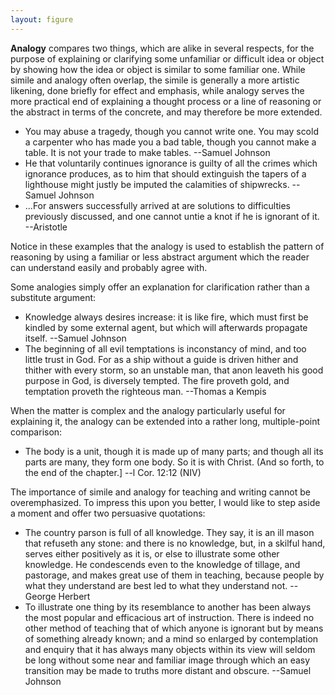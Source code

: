 ```yaml
---
layout: figure
---
```


**Analogy** compares two things, which are alike in several respects, for the purpose of explaining or clarifying some unfamiliar or difficult idea or object by showing how the idea or object is similar to some familiar one. While simile and analogy often overlap, the simile is generally a more artistic likening, done briefly for effect and emphasis, while analogy serves the more practical end of explaining a thought process or a line of reasoning or the abstract in terms of the concrete, and may therefore be more extended.
 - You may abuse a tragedy, though you cannot write one. You may scold a carpenter who has made you a bad table, though you cannot make a table. It is not your trade to make tables. --Samuel Johnson
 - He that voluntarily continues ignorance is guilty of all the crimes which ignorance produces, as to him that should extinguish the tapers of a lighthouse might justly be imputed the calamities of shipwrecks. --Samuel Johnson
 - ...For answers successfully arrived at are solutions to difficulties previously discussed, and one cannot untie a knot if he is ignorant of it. --Aristotle

Notice in these examples that the analogy is used to establish the pattern of reasoning by using a familiar or less abstract argument which the reader can understand easily and probably agree with.

Some analogies simply offer an explanation for clarification rather than a substitute argument:

 - Knowledge always desires increase: it is like fire, which must first be kindled by some external agent, but which will afterwards propagate itself. --Samuel Johnson
 - The beginning of all evil temptations is inconstancy of mind, and too little trust in God. For as a ship without a guide is driven hither and thither with every storm, so an unstable man, that anon leaveth his good purpose in God, is diversely tempted. The fire proveth gold, and temptation proveth the righteous man. --Thomas a Kempis

When the matter is complex and the analogy particularly useful for explaining it, the analogy can be extended into a rather long, multiple-point comparison:

 - The body is a unit, though it is made up of many parts; and though all its parts are many, they form one body. So it is with Christ. (And so forth, to the end of the chapter.] --l Cor. 12:12 (NIV)

The importance of simile and analogy for teaching and writing cannot be overemphasized. To impress this upon you better, I would like to step aside a moment and offer two persuasive quotations:

 - The country parson is full of all knowledge. They say, it is an ill mason that refuseth any stone: and there is no knowledge, but, in a skilful hand, serves either positively as it is, or else to illustrate some other knowledge. He condescends even to the knowledge of tillage, and pastorage, and makes great use of them in teaching, because people by what they understand are best led to what they understand not. --George Herbert
 - To illustrate one thing by its resemblance to another has been always the most popular and efficacious art of instruction. There is indeed no other method of teaching that of which anyone is ignorant but by means of something already known; and a mind so enlarged by contemplation and enquiry that it has always many objects within its view will seldom be long without some near and familiar image through which an easy transition may be made to truths more distant and obscure. --Samuel Johnson